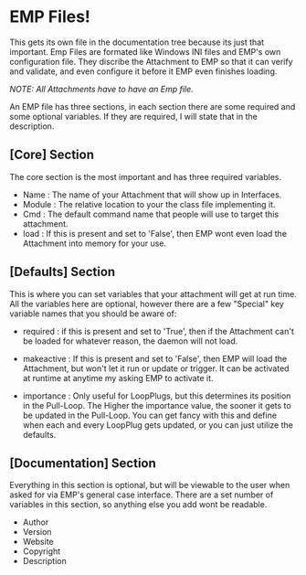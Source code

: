 EMP Files!
=============

This gets its own file in the documentation tree because its just that 
important. Emp Files are formated like Windows INI files and EMP's own 
configuration file. They discribe the Attachment to EMP so that it can verify
and validate, and even configure it before it EMP even finishes loading.

*NOTE: All Attachments have to have an Emp file.*

An EMP file has three sections, in each section there are some required and
some optional variables. If they are required, I will state that in the 
description.


[Core] Section
--------------

The core section is the most important and has three required variables.

* Name : The name of your Attachment that will show up in Interfaces.
* Module : The relative location to your the class file implementing it.
* Cmd : The default command name that people will use to target this attachment.
* load : If this is present and set to 'False', then EMP wont even load the 
         Attachment into memory for your use. 
         

[Defaults] Section
------------------

This is where you can set variables that your attachment will get at run time. 
All the variables here are optional, however there are a few "Special" key
variable names that you should be aware of:

* required : if this is present and set to 'True', then if the Attachment can't
             be loaded for whatever reason, the daemon will not load.
         
* makeactive : If this is present and set to 'False', then EMP will load the 
               Attachment, but won't let it run or update or trigger. It can
               be activated at runtime at anytime my asking EMP to activate it.

* importance : Only useful for LoopPlugs, but this determines its position in 
               the Pull-Loop. The Higher the importance value, the sooner it 
               gets to be updated in the Pull-Loop. You can get fancy with this
               and define when each and every LoopPlug gets updated, or you can
               just utilize the defaults.


[Documentation] Section
-----------------------

Everything in this section is optional, but will be viewable to the user when
asked for via EMP's general case interface. There are a set number of variables
in this section, so anything else you add wont be readable.

* Author
* Version
* Website
* Copyright
* Description


